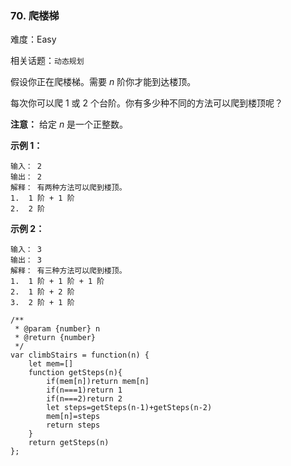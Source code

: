 ### 70. 爬楼梯

难度：Easy

相关话题：`动态规划`

假设你正在爬楼梯。需要 *n* 阶你才能到达楼顶。



每次你可以爬 1 或 2 个台阶。你有多少种不同的方法可以爬到楼顶呢？



**注意：** 给定 *n*  是一个正整数。



**示例 1：** 



```
输入： 2
输出： 2
解释： 有两种方法可以爬到楼顶。
1.  1 阶 + 1 阶
2.  2 阶
```


**示例 2：** 



```
输入： 3
输出： 3
解释： 有三种方法可以爬到楼顶。
1.  1 阶 + 1 阶 + 1 阶
2.  1 阶 + 2 阶
3.  2 阶 + 1 阶
```

```
/**
 * @param {number} n
 * @return {number}
 */
var climbStairs = function(n) {
    let mem=[]
    function getSteps(n){
        if(mem[n])return mem[n]
        if(n===1)return 1
        if(n===2)return 2
        let steps=getSteps(n-1)+getSteps(n-2)
        mem[n]=steps
        return steps
    }
    return getSteps(n)
};
```

